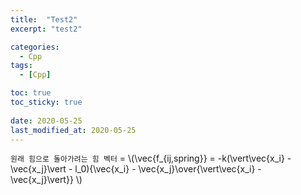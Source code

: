 ```yaml
---
title:  "Test2"
excerpt: "test2"

categories:
  - Cpp
tags:
  - [Cpp]

toc: true
toc_sticky: true
 
date: 2020-05-25
last_modified_at: 2020-05-25
---
```


`원래 힘으로 돌아가려는 힘 벡터` = \\(\vec{f_{ij,spring}} = -k(\vert\vec{x_i} - \vec{x_j}\vert - l_0){\vec{x_i} - \vec{x_j}\over{\vert\vec{x_i} - \vec{x_j}\vert}} \\)


